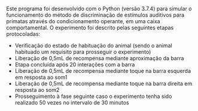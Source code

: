 Este programa foi desenvolvido com o Python (versão 3.7.4) para simular o funcionamento do método de discriminação de estímulos auditivos para primatas através do condicionamento operante, em uma caixa comportamental. O experimento foi descrito pelas seguintes etapas protocoladas:
- Verificação do estado de habituação do animal (sendo o animal habituado um requisito para prosseguir o experimento)
- Liberação de 0,5mL de recompensa mediante aproximação da  barra
- Etapa concluída após 20 interações com a barra
- Liberação de 0,5mL de recompensa mediante toque na barra esquerda em resposta ao som1
- Liberação de 0,5mL de recompensa mediante toque na barra direita em resposta ao som2
- Prosseguimento à fase seguinte caso o experimento tenha sido realizado 50 vezes no intervalo de 30 minutos
